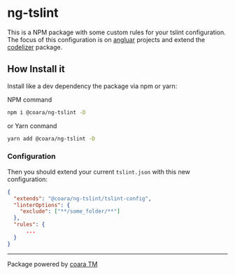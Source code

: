 # ng-tslint

This is a NPM package with some custom rules for your tslint configuration.
The focus of this configuration is on [angluar](https://angular.io/) projects and extend the [codelizer](https://github.com/mgechev/codelyzer) package.

## How Install it

Install like a dev dependency the package via npm or yarn:

NPM command

```bash
npm i @coara/ng-tslint -D
```

or Yarn conmand

```bash
yarn add @coara/ng-tslint -D
```

### Configuration

Then you should extend your current `tslint.json` with this new configuration:

```json
{
  "extends": "@coara/ng-tslint/tslint-config",
  "linterOptions": {
    "exclude": ["**/some_folder/**"]
  },
  "rules": {
      ...
  }
}
```

---

Package powered by [coara TM](https://coara.co)
